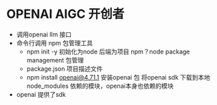 # OPENAI AIGC 开创者

- 调用openai llm 接口
- 命令行调用
    npm 包管理工具
    - npm init -y 初始化为node 后端为项目
        npm？node package management 包管理
    - package.json 项目描述文件
    - npm install openai@4.71.1 安装openai 包
        将openai sdk 下载到本地 node_modules
        依赖的模块，openai本身也依赖的模块
- openai 提供了sdk